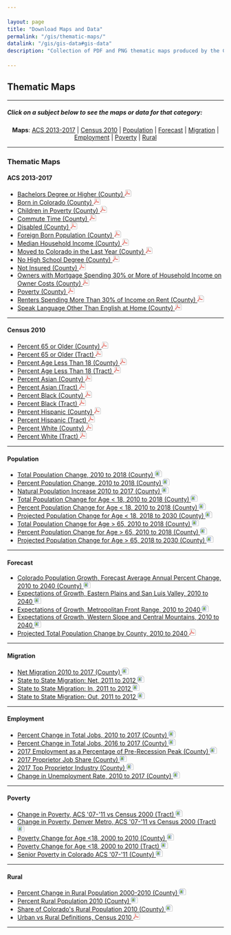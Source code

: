 ```yaml
---

layout: page
title: "Download Maps and Data"
permalink: "/gis/thematic-maps/"
datalink: "/gis/gis-data#gis-data"
description: "Collection of PDF and PNG thematic maps produced by the Colorado State Demography Office"

---
```


## Thematic Maps

- - -

##### Click on a subject below to see the maps or data for that category:

<div style="text-align: center;" markdown="1">

**Maps**:  [ACS 2013-2017](#acs-2013-2017) \| [Census 2010](#census-2010) \| [Population](#population) \| [Forecast](#forecast) \| [Migration](#migration) \| [Employment](#employment) \| [Poverty](#poverty) \| [Rural](#rural)

</div>

-----

### Thematic Maps

#### ACS 2013-2017

- [Bachelors Degree or Higher (County) ![pdf](/images/page_white_acrobat.png 'download pdf file')](https://storage.cloud.google.com/maps-static/BachelorOrHigher.pdf)
- [Born in Colorado (County) ![pdf](/images/page_white_acrobat.png 'download pdf file')](https://storage.googleapis.com/maps-static/PercentBornInColorado.pdf)
- [Children in Poverty (County) ![pdf](/images/page_white_acrobat.png 'download pdf file')](https://storage.googleapis.com/maps-static/ChildrenInPoverty.pdf)
- [Commute Time (County) ![pdf](/images/page_white_acrobat.png 'download pdf file')](https://storage.googleapis.com/maps-static/MeanTravelTime.pdf)
- [Disabled (County) ![pdf](/images/page_white_acrobat.png 'download pdf file')](https://storage.googleapis.com/maps-static/Disabled.pdf)
- [Foreign Born Population (County) ![pdf](/images/page_white_acrobat.png 'download pdf file')](https://storage.googleapis.com/maps-static/PercentForeignBorn.pdf)
- [Median Household Income (County) ![pdf](/images/page_white_acrobat.png 'download pdf file')](https://storage.googleapis.com/maps-static/MedianHouseholdIncome.pdf)
- [Moved to Colorado in the Last Year (County) ![pdf](/images/page_white_acrobat.png 'download pdf file')](https://storage.googleapis.com/maps-static/MovedToColorado.pdf)
- [No High School Degree (County) ![pdf](/images/page_white_acrobat.png 'download pdf file')](https://storage.googleapis.com/maps-static/NoHSDiploma.pdf)
- [Not Insured (County) ![pdf](/images/page_white_acrobat.png 'download pdf file')](https://storage.googleapis.com/maps-static/NotInsured.pdf)
- [Owners with Mortgage Spending 30% or More of Household Income on Owner Costs (County) ![pdf](/images/page_white_acrobat.png 'download pdf file')](https://storage.googleapis.com/maps-static/PercentOwnersHC.pdf)
- [Poverty (County) ![pdf](/images/page_white_acrobat.png 'download pdf file')](https://storage.googleapis.com/maps-static/TotalPoverty.pdf)
- [Renters Spending More Than 30% of Income on Rent (County) ![pdf](/images/page_white_acrobat.png 'download pdf file')](https://storage.googleapis.com/maps-static/PercentRentersHC.pdf)
- [Speak Language Other Than English at Home (County) ![pdf](/images/page_white_acrobat.png 'download pdf file')](https://storage.googleapis.com/maps-static/LanguageOTE.pdf)

- - -

#### Census 2010

- [Percent 65 or Older (County) ![pdf](/images/page_white_acrobat.png 'download pdf file')](https://storage.googleapis.com/maps-static/Percent%2065%20or%20Older%20(County).pdf)
- [Percent 65 or Older (Tract) ![pdf](/images/page_white_acrobat.png 'download pdf file')](https://storage.googleapis.com/maps-static/Percent%2065%20or%20Older%20(Tract).pdf)
- [Percent Age Less Than 18 (County) ![pdf](/images/page_white_acrobat.png 'download pdf file')](https://storage.googleapis.com/maps-static/Percent%20Age%20Less%20Than%2018%20(County).pdf)
- [Percent Age Less Than 18 (Tract) ![pdf](/images/page_white_acrobat.png 'download pdf file')](https://storage.googleapis.com/maps-static/Percent%20Age%20Less%20Than%2018%20(Tract).pdf)
- [Percent Asian (County) ![pdf](/images/page_white_acrobat.png 'download pdf file')](https://storage.googleapis.com/maps-static/Percent%20Asian%20(County).pdf)
- [Percent Asian (Tract) ![pdf](/images/page_white_acrobat.png 'download pdf file')](https://storage.googleapis.com/maps-static/Percent%20Asian%20(Tract).pdf)
- [Percent Black (County) ![pdf](/images/page_white_acrobat.png 'download pdf file')](https://storage.googleapis.com/maps-static/Percent%20Black%20(County).pdf)
- [Percent Black (Tract) ![pdf](/images/page_white_acrobat.png 'download pdf file')](https://storage.googleapis.com/maps-static/Percent%20Black%20(Tract).pdf)
- [Percent Hispanic (County) ![pdf](/images/page_white_acrobat.png 'download pdf file')](https://storage.googleapis.com/maps-static/Percent%20Hispanic%20(County).pdf)
- [Percent Hispanic (Tract) ![pdf](/images/page_white_acrobat.png 'download pdf file')](https://storage.googleapis.com/maps-static/Percent%20Hispanic%20(Tract).pdf)
- [Percent White (County) ![pdf](/images/page_white_acrobat.png 'download pdf file')](https://storage.googleapis.com/maps-static/Percent%20White%20(County).pdf)
- [Percent White (Tract) ![pdf](/images/page_white_acrobat.png 'download pdf file')](https://storage.googleapis.com/maps-static/Percent%20White%20(Tract).pdf)

- - -

#### Population

- [Total Population Change, 2010 to 2018 (County) ![image](/images/page_white_picture.png 'download image file')](https://storage.googleapis.com/maps-static/TtlChg1018.png)
- [Percent Population Change, 2010 to 2018 (County) ![image](/images/page_white_picture.png 'download image file')](https://storage.googleapis.com/maps-static/PctChg1018.png)
- [Natural Population Increase 2010 to 2017 (County) ![image](/images/page_white_picture.png 'download image file')](https://storage.googleapis.com/maps-static/NatInc1017.png)
- [Total Population Change for Age < 18, 2010 to 2018 (County) ![image](/images/page_white_picture.png 'download image file')](https://storage.googleapis.com/maps-static/TtlChg1018_U18.png)
- [Percent Population Change for Age < 18, 2010 to 2018 (County) ![image](/images/page_white_picture.png 'download image file')](https://storage.googleapis.com/maps-static/PctChg1018_U18.png)
- [Projected Population Change for Age < 18, 2018 to 2030 (County) ![image](/images/page_white_picture.png 'download image file')](https://storage.googleapis.com/maps-static/PctChg1830_U18.png)
- [Total Population Change for Age > 65, 2010 to 2018 (County) ![image](/images/page_white_picture.png 'download image file')](https://storage.googleapis.com/maps-static/TtlChg11018_O65.png)
- [Percent Population Change for Age > 65, 2010 to 2018 (County) ![image](/images/page_white_picture.png 'download image file')](https://storage.googleapis.com/maps-static/PctChg1018_O65.png)
- [Projected Population Change for Age > 65, 2018 to 2030 (County) ![image](/images/page_white_picture.png 'download image file')](https://storage.googleapis.com/maps-static/PctChg1830_O65.png)

- - -

#### Forecast

- [Colorado Population Growth, Forecast Average Annual Percent Change, 2010 to 2040 (County) ![image](/images/page_white_picture.png 'download image file')](https://storage.googleapis.com/maps-static/Forecast.png)
- [Expectations of Growth, Eastern Plains and San Luis Valley, 2010 to 2040 ![image](/images/page_white_picture.png 'download image file')](https://storage.googleapis.com/maps-static/EastPlnsSanLuis.png)
- [Expectations of Growth, Metropolitan Front Range, 2010 to 2040 ![image](/images/page_white_picture.png 'download image file')](https://storage.googleapis.com/maps-static/FrontRange.png)
- [Expectations of Growth, Western Slope and Central Mountains, 2010 to 2040 ![image](/images/page_white_picture.png 'download image file')](https://storage.googleapis.com/maps-static/WestCentrMtn.png)
- [Projected Total Population Change by County, 2010 to 2040 ![pdf](/images/page_white_acrobat.png 'download pdf file')](https://storage.googleapis.com/maps-static/TotalPopChange2010_2040.pdf)

- - -

#### Migration

- [Net Migration 2010 to 2017 (County) ![image](/images/page_white_picture.png 'download image file')](https://storage.googleapis.com/maps-static/NetMig1017.png)
- [State to State Migration: Net, 2011 to 2012 ![image](/images/page_white_picture.png 'download image file')](https://storage.googleapis.com/maps-static/State2StateMigrationNet.png)
- [State to State Migration: In, 2011 to 2012 ![image](/images/page_white_picture.png 'download image file')](https://storage.googleapis.com/maps-static/State2StateMigrationIn.png)
- [State to State Migration: Out, 2011 to 2012 ![image](/images/page_white_picture.png 'download image file')](https://storage.googleapis.com/maps-static/State2StateMigrationOut.png)

- - -

#### Employment

- [Percent Change in Total Jobs, 2010 to 2017 (County) ![image](/images/page_white_picture.png 'download image file')](https://storage.googleapis.com/maps-static/JobChangePerc2010-17.png)
- [Percent Change in Total Jobs, 2016 to 2017 (County) ![image](/images/page_white_picture.png 'download image file')](https://storage.googleapis.com/maps-static/JobChangePercent2016-17.png)
- [2017 Employment as a Percentage of Pre-Recession Peak (County) ![image](/images/page_white_picture.png 'download image file')](https://storage.googleapis.com/maps-static/2017PctChngPreRecessionRevised.png)
- [2017 Proprietor Job Share (County) ![image](/images/page_white_picture.png 'download image file')](https://storage.googleapis.com/maps-static/ProprietorShare2017.png)
- [2017 Top Proprietor Industry (County) ![image](/images/page_white_picture.png 'download image file')](https://storage.cloud.google.com/maps-static/TopEmployer2017.png)
- [Change in Unemployment Rate, 2010 to 2017 (County) ![image](/images/page_white_picture.png 'download image file')](https://storage.googleapis.com/maps-static/Unemployment_Change_1017.png)

- - -

#### Poverty

- [Change in Poverty, ACS \'07-\'11 vs Census 2000 (Tract) ![image](/images/page_white_picture.png 'download image file')](https://storage.googleapis.com/maps-static/ComparePoverty.png)
- [Change in Poverty, Denver Metro, ACS \'07-\'11 vs Census 2000 (Tract) ![image](/images/page_white_picture.png 'download image file')](https://storage.googleapis.com/maps-static/ComparePovertyMetro.png)
- [Poverty Change for Age &lt;18, 2000 to 2010 (County) ![image](/images/page_white_picture.png 'download image file')](https://storage.googleapis.com/maps-static/PovertyChgCounty2000to2010.png)
- [Poverty Change for Age &lt;18, 2000 to 2010 (Tract) ![image](/images/page_white_picture.png 'download image file')](https://storage.googleapis.com/maps-static/PovertyChgTract2000to2010.png)
- [Senior Poverty in Colorado ACS \'07-\'11 (County) ![image](/images/page_white_picture.png 'download image file')](https://storage.googleapis.com/maps-static/SeniorPoverty0711ACS.png)

- - -

#### Rural

- [Percent Change in Rural Population 2000-2010 (County) ![image](/images/page_white_picture.png 'download image file')](https://storage.googleapis.com/maps-static/PctChgRuralMap.png)
- [Percent Rural Population 2010 (County) ![image](/images/page_white_picture.png 'download image file')](https://storage.googleapis.com/maps-static/PctRuralPopMap.png)
- [Share of Colorado\'s Rural Population 2010 (County) ![image](/images/page_white_picture.png 'download image file')](https://storage.googleapis.com/maps-static/RuralSharePopMap.png)
- [Urban vs Rural Definitions, Census 2010 ![pdf](/images/page_white_acrobat.png 'download pdf file')](https://storage.googleapis.com/maps-static/UrbanRural.pdf)


-----
